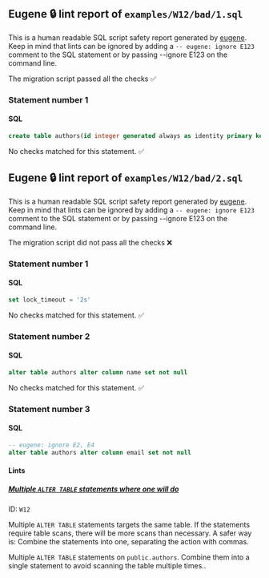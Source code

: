 ## Eugene 🔒 lint report of `examples/W12/bad/1.sql`

This is a human readable SQL script safety report generated by [eugene](https://github.com/kaaveland/eugene).
Keep in mind that lints can be ignored by adding a `-- eugene: ignore E123` comment to the SQL statement
or by passing --ignore E123 on the command line.

The migration script passed all the checks ✅


### Statement number 1
#### SQL
```sql
create table authors(id integer generated always as identity primary key, name text, email text)
```
No checks matched for this statement. ✅

## Eugene 🔒 lint report of `examples/W12/bad/2.sql`

This is a human readable SQL script safety report generated by [eugene](https://github.com/kaaveland/eugene).
Keep in mind that lints can be ignored by adding a `-- eugene: ignore E123` comment to the SQL statement
or by passing --ignore E123 on the command line.

The migration script did not pass all the checks ❌


### Statement number 1
#### SQL
```sql
set lock_timeout = '2s'
```
No checks matched for this statement. ✅
### Statement number 2
#### SQL
```sql
alter table authors alter column name set not null
```
No checks matched for this statement. ✅
### Statement number 3
#### SQL
```sql
-- eugene: ignore E2, E4
alter table authors alter column email set not null
```
#### Lints

##### [Multiple `ALTER TABLE` statements where one will do](https://kaveland.no/eugene/hints/W12/)

ID: `W12`

Multiple `ALTER TABLE` statements targets the same table. If the statements require table scans, there will be more scans than necessary. A safer way is: Combine the statements into one, separating the action with commas.

Multiple `ALTER TABLE` statements on `public.authors`. Combine them into a single statement to avoid scanning the table multiple times..
